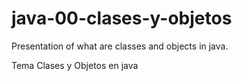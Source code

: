 # java-00-clases-y-objetos

Presentation of what are classes and objects in java.

Tema
Clases y Objetos en java
